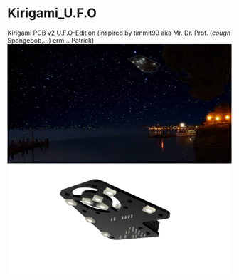 # Kirigami_U.F.O

Kirigami PCB v2 U.F.O-Edition (inspired by timmit99 aka Mr. Dr. Prof. (*cough* Spongebob,...) erm... Patrick)
![Alt text](/Files/ufo.png?raw=true "Title")![Alt text](/Files/kirigami_pcb.png?raw=true "Title")
